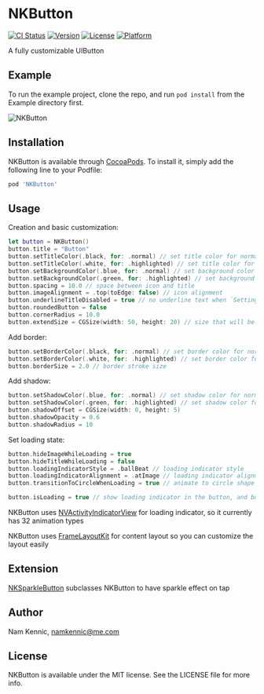 # NKButton

[![CI Status](http://img.shields.io/travis/namkennic/NKButton.svg?style=flat)](https://travis-ci.org/namkennic/NKButton)
[![Version](https://img.shields.io/cocoapods/v/NKButton.svg?style=flat)](http://cocoapods.org/pods/NKButton)
[![License](https://img.shields.io/cocoapods/l/NKButton.svg?style=flat)](http://cocoapods.org/pods/NKButton)
[![Platform](https://img.shields.io/cocoapods/p/NKButton.svg?style=flat)](http://cocoapods.org/pods/NKButton)

A fully customizable UIButton

## Example

To run the example project, clone the repo, and run `pod install` from the Example directory first.

![NKButton](https://github.com/kennic/NKButton/blob/master/demo.gif)

## Installation

NKButton is available through [CocoaPods](http://cocoapods.org). To install
it, simply add the following line to your Podfile:

```ruby
pod 'NKButton'
```

## Usage

Creation and basic customization:
```swift
let button = NKButton()
button.title = "Button"
button.setTitleColor(.black, for: .normal) // set title color for normal state
button.setTitleColor(.white, for: .highlighted) // set title color for highlight state
button.setBackgroundColor(.blue, for: .normal) // set background color for normal state
button.setBackgroundColor(.green, for: .highlighted) // set background color for highlight state
button.spacing = 10.0 // space between icon and title
button.imageAlignment = .top(toEdge: false) // icon alignment
button.underlineTitleDisabled = true // no underline text when `Settings > Accessibility > Button Shapes` is ON
button.roundedButton = false
button.cornerRadius = 10.0
button.extendSize = CGSize(width: 50, height: 20) // size that will be included in sizeThatFits
```

Add border:
```swift
button.setBorderColor(.black, for: .normal) // set border color for normal state
button.setBorderColor(.white, for: .highlighted) // set border color for highlight state
button.borderSize = 2.0 // border stroke size
```

Add shadow:
```swift
button.setShadowColor(.blue, for: .normal) // set shadow color for normal state
button.setShadowColor(.green, for: .highlighted) // set shadow color for highlight state
button.shadowOffset = CGSize(width: 0, height: 5)
button.shadowOpacity = 0.6
button.shadowRadius = 10
```

Set loading state:

```swift
button.hideImageWhileLoading = true
button.hideTitleWhileLoading = false
button.loadingIndicatorStyle = .ballBeat // loading indicator style
button.loadingIndicatorAlignment = .atImage // loading indicator alignment, apply when transitionToCircleWhenLoading = false
button.transitionToCircleWhenLoading = true // animate to circle shape while in loading state

button.isLoading = true // show loading indicator in the button, and button will be disabled automatically until setting isLoading = false
```

NKButton uses [NVActivityIndicatorView](https://github.com/ninjaprox/NVActivityIndicatorView) for loading indicator, so it currently has 32 animation types

NKButton uses [FrameLayoutKit](https://github.com/kennic/FrameLayoutKit) for content layout so you can customize the layout easily


## Extension
[NKSparkleButton](https://github.com/kennic/NKSparkleButton) subclasses NKButton to have sparkle effect on tap

## Author

Nam Kennic, namkennic@me.com

## License

NKButton is available under the MIT license. See the LICENSE file for more info.
